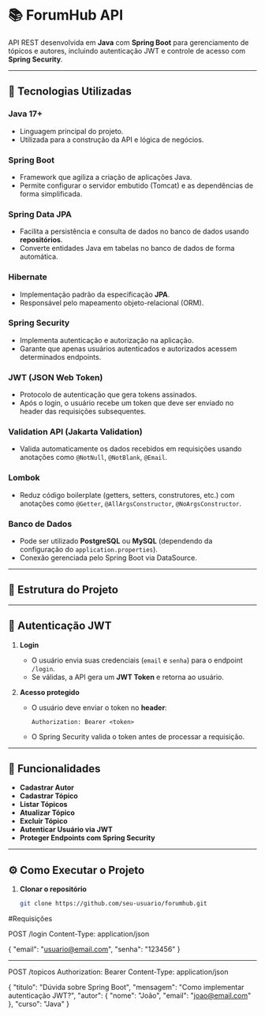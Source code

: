 # 📚 ForumHub API

API REST desenvolvida em **Java** com **Spring Boot** para gerenciamento de tópicos e autores, incluindo autenticação JWT e controle de acesso com **Spring Security**.

---

## 🚀 Tecnologias Utilizadas

### **Java 17+**
- Linguagem principal do projeto.
- Utilizada para a construção da API e lógica de negócios.

### **Spring Boot**
- Framework que agiliza a criação de aplicações Java.
- Permite configurar o servidor embutido (Tomcat) e as dependências de forma simplificada.

### **Spring Data JPA**
- Facilita a persistência e consulta de dados no banco de dados usando **repositórios**.
- Converte entidades Java em tabelas no banco de dados de forma automática.

### **Hibernate**
- Implementação padrão da especificação **JPA**.
- Responsável pelo mapeamento objeto-relacional (ORM).

### **Spring Security**
- Implementa autenticação e autorização na aplicação.
- Garante que apenas usuários autenticados e autorizados acessem determinados endpoints.

### **JWT (JSON Web Token)**
- Protocolo de autenticação que gera tokens assinados.
- Após o login, o usuário recebe um token que deve ser enviado no header das requisições subsequentes.

### **Validation API (Jakarta Validation)**
- Valida automaticamente os dados recebidos em requisições usando anotações como `@NotNull`, `@NotBlank`, `@Email`.

### **Lombok**
- Reduz código boilerplate (getters, setters, construtores, etc.) com anotações como `@Getter`, `@AllArgsConstructor`, `@NoArgsConstructor`.

### **Banco de Dados**
- Pode ser utilizado **PostgreSQL** ou **MySQL** (dependendo da configuração do `application.properties`).
- Conexão gerenciada pelo Spring Boot via DataSource.

---

## 📂 Estrutura do Projeto



---

## 🔐 Autenticação JWT

1. **Login**
   - O usuário envia suas credenciais (`email` e `senha`) para o endpoint `/login`.
   - Se válidas, a API gera um **JWT Token** e retorna ao usuário.

2. **Acesso protegido**
   - O usuário deve enviar o token no **header**:
     ```
     Authorization: Bearer <token>
     ```
   - O Spring Security valida o token antes de processar a requisição.

---

## 📌 Funcionalidades

- **Cadastrar Autor**
- **Cadastrar Tópico**
- **Listar Tópicos**
- **Atualizar Tópico**
- **Excluir Tópico**
- **Autenticar Usuário via JWT**
- **Proteger Endpoints com Spring Security**

---

## ⚙️ Como Executar o Projeto

1. **Clonar o repositório**
   ```bash
   git clone https://github.com/seu-usuario/forumhub.git


#Requisições

POST /login
Content-Type: application/json

{
  "email": "usuario@email.com",
  "senha": "123456"
}

*** ***

POST /topicos
Authorization: Bearer <token>
Content-Type: application/json

{
  "titulo": "Dúvida sobre Spring Boot",
  "mensagem": "Como implementar autenticação JWT?",
  "autor": {
    "nome": "João",
    "email": "joao@email.com"
  },
  "curso": "Java"
}
